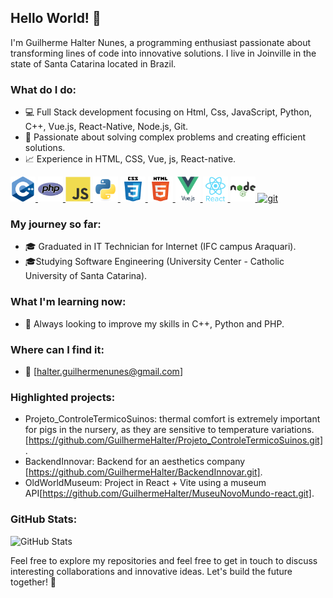 ## Hello World! 👋

I'm Guilherme Halter Nunes, a programming enthusiast passionate about transforming lines of code into innovative solutions. I live in Joinville in the state of Santa Catarina located in Brazil.

### What do I do:
- 💻 Full Stack development focusing on Html, Css, JavaScript, Python, C++, Vue.js, React-Native, Node.js, Git.
- 🚀 Passionate about solving complex problems and creating efficient solutions.
- 📈 Experience in HTML, CSS, Vue, js, React-native.

<p align="left">
<a href="https://www.w3schools.com/cpp/" target="_blank" rel="noreferrer">
      <img src="https://raw.githubusercontent.com/devicons/devicon/master/icons/cplusplus/cplusplus-original.svg" alt="cplusplus" width="40" height="40"/>
</a>
<a href="https://www.w3schools.com/php/" target="_blank" rel="noreferrer">
      <img src="https://raw.githubusercontent.com/devicons/devicon/master/icons/php/php-original.svg" alt="php" width="40" height="40"/>
</a>
<a href="https://developer.mozilla.org/en-US/docs/Web/JavaScript" target="_blank" rel="noreferrer">
      <img src="https://raw.githubusercontent.com/devicons/devicon/master/icons/javascript/javascript-original.svg" alt="javascript" width="40" height="40"/>
</a>
<a href="https://developer.mozilla.org/en-US/docs/Web/python" target="_blank" rel="noreferrer">
      <img src="https://raw.githubusercontent.com/devicons/devicon/master/icons/python/python-original.svg" alt="python" width="40" height="40"/>
</a>
<a href="https://www.w3schools.com/css/" target="_blank" rel="noreferrer">
      <img src="https://raw.githubusercontent.com/devicons/devicon/master/icons/css3/css3-original-wordmark.svg" alt="css3" width="40" height="40"/>
</a>
<a href="https://www.w3.org/html/" target="_blank" rel="noreferrer">
      <img src="https://raw.githubusercontent.com/devicons/devicon/master/icons/html5/html5-original-wordmark.svg" alt="html5" width="40" height="40"/>
</a>
<a href="https://vuejs.org/" target="_blank" rel="noreferrer">
      <img src="https://raw.githubusercontent.com/devicons/devicon/master/icons/vuejs/vuejs-original-wordmark.svg" alt="vuejs" width="40" height="40"/>
</a>
<a href="https://reactjs.org/" target="_blank" rel="noreferrer">
      <img src="https://raw.githubusercontent.com/devicons/devicon/master/icons/react/react-original-wordmark.svg" alt="react" width="40" height="40"/>
</a>
<a href="https://nodejs.org" target="_blank" rel="noreferrer">
          <img src="https://raw.githubusercontent.com/devicons/devicon/master/icons/nodejs/nodejs-original-wordmark.svg" alt="nodejs" width="40" height="40"/>
</a>
<a href="https://git-scm.com/" target="_blank" rel="noreferrer">
      <img src="https://www.vectorlogo.zone/logos/git-scm/git-scm-icon.svg" alt="git" width="40" height="40"/>
</a>
</p>

### My journey so far:
- 🎓 Graduated in IT Technician for Internet (IFC campus Araquari).
- 🎓Studying Software Engineering (University Center - Catholic University of Santa Catarina).

### What I'm learning now:
- 🌱 Always looking to improve my skills in C++, Python and PHP.

### Where can I find it:
- 📧 [halter.guilhermenunes@gmail.com]

### Highlighted projects:
- Projeto_ControleTermicoSuinos: thermal comfort is extremely important for pigs in the nursery, as they are sensitive to temperature variations. [https://github.com/GuilhermeHalter/Projeto_ControleTermicoSuinos.git].
- BackendInnovar: Backend for an aesthetics company [https://github.com/GuilhermeHalter/BackendInnovar.git].
- OldWorldMuseum: Project in React + Vite using a museum API[https://github.com/GuilhermeHalter/MuseuNovoMundo-react.git].

### GitHub Stats:
![GitHub Stats](https://github-readme-stats.vercel.app/api?username=GuilhermeHalter&show_icons=true&theme=dark)

Feel free to explore my repositories and feel free to get in touch to discuss interesting collaborations and innovative ideas. Let's build the future together! 🚀
